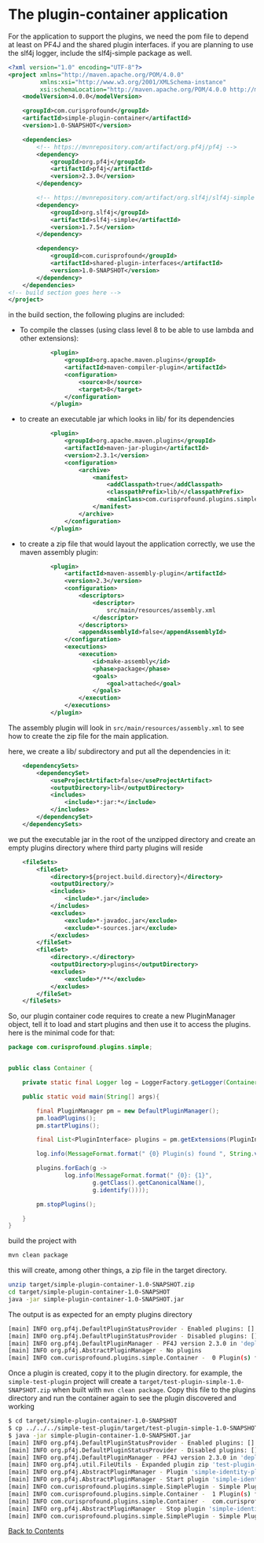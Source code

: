 # The plugin-container application

For the application to support the plugins, we need the pom file to depend at least on PF4J and the shared plugin interfaces. if you are planning to use the slf4j logger, include the slf4j-simple package 
as well. 


```xml
<?xml version="1.0" encoding="UTF-8"?>
<project xmlns="http://maven.apache.org/POM/4.0.0"
         xmlns:xsi="http://www.w3.org/2001/XMLSchema-instance"
         xsi:schemaLocation="http://maven.apache.org/POM/4.0.0 http://maven.apache.org/xsd/maven-4.0.0.xsd">
    <modelVersion>4.0.0</modelVersion>

    <groupId>com.curisprofound</groupId>
    <artifactId>simple-plugin-container</artifactId>
    <version>1.0-SNAPSHOT</version>

    <dependencies>
        <!-- https://mvnrepository.com/artifact/org.pf4j/pf4j -->
        <dependency>
            <groupId>org.pf4j</groupId>
            <artifactId>pf4j</artifactId>
            <version>2.3.0</version>
        </dependency>

        <!-- https://mvnrepository.com/artifact/org.slf4j/slf4j-simple -->
        <dependency>
            <groupId>org.slf4j</groupId>
            <artifactId>slf4j-simple</artifactId>
            <version>1.7.5</version>
        </dependency>

        <dependency>
            <groupId>com.curisprofound</groupId>
            <artifactId>shared-plugin-interfaces</artifactId>
            <version>1.0-SNAPSHOT</version>
        </dependency>
    </dependencies>
<!-- build section goes here -->
</project>
```
in the build section, the following plugins are included: 

* To compile the classes (using class level 8 to be able to use lambda and other extensions):

```xml
            <plugin>
                <groupId>org.apache.maven.plugins</groupId>
                <artifactId>maven-compiler-plugin</artifactId>
                <configuration>
                    <source>8</source>
                    <target>8</target>
                </configuration>
            </plugin>
```
* to create an executable jar which looks in lib/ for its dependencies

```xml
            <plugin>
                <groupId>org.apache.maven.plugins</groupId>
                <artifactId>maven-jar-plugin</artifactId>
                <version>2.3.1</version>
                <configuration>
                    <archive>
                        <manifest>
                            <addClasspath>true</addClasspath>
                            <classpathPrefix>lib/</classpathPrefix>
                            <mainClass>com.curisprofound.plugins.simple.Container</mainClass>
                        </manifest>
                    </archive>
                </configuration>
            </plugin>

```

* to create a zip file that would layout the application correctly, we use the maven assembly plugin:

```xml
            <plugin>
                <artifactId>maven-assembly-plugin</artifactId>
                <version>2.3</version>
                <configuration>
                    <descriptors>
                        <descriptor>
                            src/main/resources/assembly.xml
                        </descriptor>
                    </descriptors>
                    <appendAssemblyId>false</appendAssemblyId>
                </configuration>
                <executions>
                    <execution>
                        <id>make-assembly</id>
                        <phase>package</phase>
                        <goals>
                            <goal>attached</goal>
                        </goals>
                    </execution>
                </executions>
            </plugin>
```

The assembly plugin will look in ```src/main/resources/assembly.xml``` to see how to create the zip file for the main application.

here, we create a lib/ subdirectory and put all the dependencies in it:

```xml
    <dependencySets>
        <dependencySet>
            <useProjectArtifact>false</useProjectArtifact>
            <outputDirectory>lib</outputDirectory>
            <includes>
                <include>*:jar:*</include>
            </includes>
        </dependencySet>
    </dependencySets>
```
we put the executable jar in the root of the unzipped directory and create an empty plugins directory where third party plugins will reside

```xml
    <fileSets>
        <fileSet>
            <directory>${project.build.directory}</directory>
            <outputDirectory/>
            <includes>
                <include>*.jar</include>
            </includes>
            <excludes>
                <exclude>*-javadoc.jar</exclude>
                <exclude>*-sources.jar</exclude>
            </excludes>
        </fileSet>
        <fileSet>
            <directory>.</directory>
            <outputDirectory>plugins</outputDirectory>
            <excludes>
                <exclude>*/**</exclude>
            </excludes>
        </fileSet>
    </fileSets>
```

So, our plugin container code requires to create a new PluginManager object,
tell it to load and start plugins and then use it to access the plugins. here
is the minimal code for that:

```java
package com.curisprofound.plugins.simple;


public class Container {

    private static final Logger log = LoggerFactory.getLogger(Container.class);

    public static void main(String[] args){

        final PluginManager pm = new DefaultPluginManager();
        pm.loadPlugins();
        pm.startPlugins();

        final List<PluginInterface> plugins = pm.getExtensions(PluginInterface.class);

        log.info(MessageFormat.format(" {0} Plugin(s) found ", String.valueOf(plugins.size())));

        plugins.forEach(g ->
                log.info(MessageFormat.format(" {0}: {1}",
                        g.getClass().getCanonicalName(),
                        g.identify())));

        pm.stopPlugins();

    }
}

```

build the project with
```bash
mvn clean package
```

this will create, among other things, a zip file in the target directory. 

```bash
unzip target/simple-plugin-container-1.0-SNAPSHOT.zip
cd target/simple-plugin-container-1.0-SNAPSHOT
java -jar simple-plugin-container-1.0-SNAPSHOT.jar
```
The output is as expected for an empty plugins directory

```bash
[main] INFO org.pf4j.DefaultPluginStatusProvider - Enabled plugins: []
[main] INFO org.pf4j.DefaultPluginStatusProvider - Disabled plugins: []
[main] INFO org.pf4j.DefaultPluginManager - PF4J version 2.3.0 in 'deployment' mode
[main] INFO org.pf4j.AbstractPluginManager - No plugins
[main] INFO com.curisprofound.plugins.simple.Container -  0 Plugin(s) found 
```

Once a plugin is created, copy it to the plugin directory. for example, the ```simple-test-plugin``` project will create a ```target/test-plugin-simple-1.0-SNAPSHOT.zip``` when built with ```mvn clean package```. Copy this file to the plugins directory and run the container again to see the plugin discovered and working

```bash
$ cd target/simple-plugin-container-1.0-SNAPSHOT
$ cp ../../../simple-test-plugin/target/test-plugin-simple-1.0-SNAPSHOT.zip ./plugins/
$ java -jar simple-plugin-container-1.0-SNAPSHOT.jar 
[main] INFO org.pf4j.DefaultPluginStatusProvider - Enabled plugins: []
[main] INFO org.pf4j.DefaultPluginStatusProvider - Disabled plugins: []
[main] INFO org.pf4j.DefaultPluginManager - PF4J version 2.3.0 in 'deployment' mode
[main] INFO org.pf4j.util.FileUtils - Expanded plugin zip 'test-plugin-simple-1.0-SNAPSHOT.zip' in 'test-plugin-simple-1.0-SNAPSHOT'
[main] INFO org.pf4j.AbstractPluginManager - Plugin 'simple-identity-plugin@0.0.1' resolved
[main] INFO org.pf4j.AbstractPluginManager - Start plugin 'simple-identity-plugin@0.0.1'
[main] INFO com.curisprofound.plugins.simple.SimplePlugin - Simple Plugin Started
[main] INFO com.curisprofound.plugins.simple.Container -  1 Plugin(s) found 
[main] INFO com.curisprofound.plugins.simple.Container -  com.curisprofound.plugins.simple.SimplePlugin.SimpleIdentityPlugin: A simple plugin with no dependency on Spring
[main] INFO org.pf4j.AbstractPluginManager - Stop plugin 'simple-identity-plugin@0.0.1'
[main] INFO com.curisprofound.plugins.simple.SimplePlugin - Simple Plugin Stopped

```

[Back to Contents](../#contents)


[PF4J]: https://github.com/pf4j/pf4j

